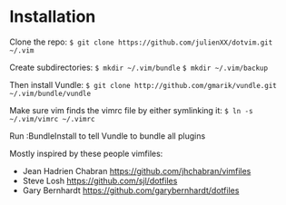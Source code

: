 Installation
============

Clone the repo:
`$ git clone https://github.com/julienXX/dotvim.git ~/.vim`

Create subdirectories:
`$ mkdir ~/.vim/bundle`
`$ mkdir ~/.vim/backup`

Then install Vundle:
`$ git clone http://github.com/gmarik/vundle.git ~/.vim/bundle/vundle`

Make sure vim finds the vimrc file by either symlinking it:
`$ ln -s ~/.vim/vimrc ~/.vimrc`

Run :BundleInstall to tell Vundle to bundle all plugins

Mostly inspired by these people vimfiles:
- Jean Hadrien Chabran https://github.com/jhchabran/vimfiles
- Steve Losh https://github.com/sjl/dotfiles
- Gary Bernhardt https://github.com/garybernhardt/dotfiles
